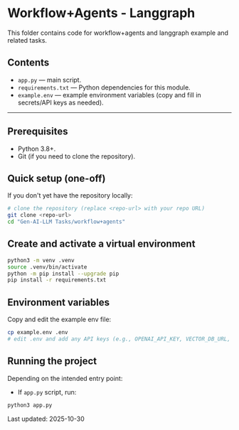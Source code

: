 # Workflow+Agents - Langgraph

This folder contains code for workflow+agents and langgraph example and related tasks.

## Contents
- `app.py` — main script.
- `requirements.txt` — Python dependencies for this module.
- `example.env` — example environment variables (copy and fill in secrets/API keys as needed).

---

## Prerequisites
- Python 3.8+.
- Git (if you need to clone the repository).

## Quick setup (one-off)
If you don't yet have the repository locally:

```bash
# clone the repository (replace <repo-url> with your repo URL)
git clone <repo-url>
cd "Gen-AI-LLM Tasks/workflow+agents"
```
## Create and activate a virtual environment

```bash
python3 -m venv .venv
source .venv/bin/activate
python -m pip install --upgrade pip
pip install -r requirements.txt
```

## Environment variables
Copy and edit the example env file:

```bash
cp example.env .env
# edit .env and add any API keys (e.g., OPENAI_API_KEY, VECTOR_DB_URL, etc.)
```

## Running the project
Depending on the intended entry point:

- If `app.py` script, run:

```bash
python3 app.py 
```

Last updated: 2025-10-30
